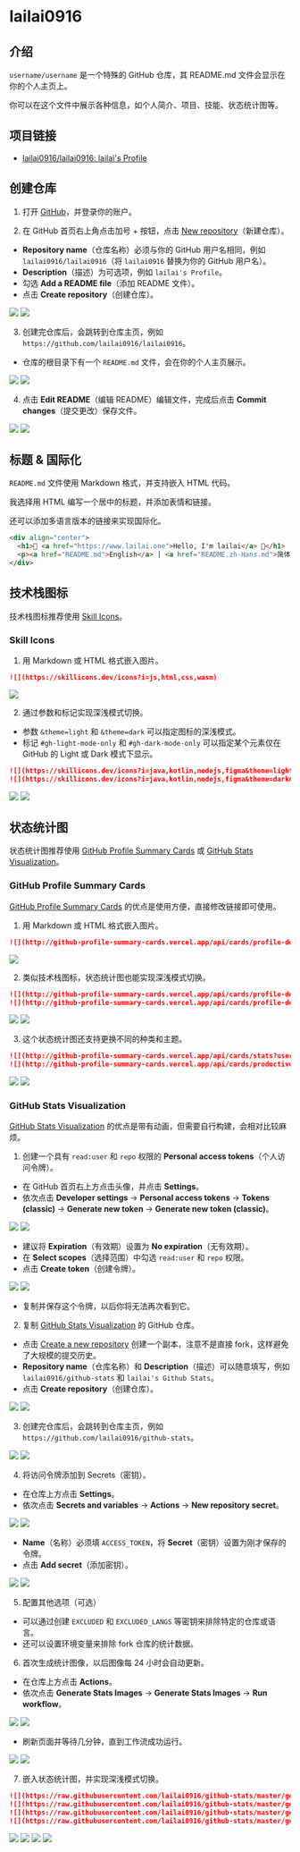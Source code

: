 # lailai0916

## 介绍

`username/username` 是一个特殊的 GitHub 仓库，其 README.md 文件会显示在你的个人主页上。

你可以在这个文件中展示各种信息，如个人简介、项目、技能、状态统计图等。

## 项目链接

- [lailai0916/lailai0916: lailai's Profile](https://github.com/lailai0916/lailai0916)

## 创建仓库

1. 打开 [GitHub](https://github.com)，并登录你的账户。

2. 在 GitHub 首页右上角点击加号 + 按钮，点击 [New repository](https://github.com/new)（新建仓库）。

- **Repository name**（仓库名称）必须与你的 GitHub 用户名相同，例如 `lailai0916/lailai0916`（将 `lailai0916` 替换为你的 GitHub 用户名）。
- **Description**（描述）为可选项，例如 `lailai's Profile`。
- 勾选 **Add a README file**（添加 README 文件）。
- 点击 **Create repository**（创建仓库）。

<ImageWindow url="https://github.com/new">

![](assets/create-repository-light.png#gh-light-mode-only)
![](assets/create-repository-dark.png#gh-dark-mode-only)

</ImageWindow>

3. 创建完仓库后，会跳转到仓库主页，例如 `https://github.com/lailai0916/lailai0916`。

- 仓库的根目录下有一个 `README.md` 文件，会在你的个人主页展示。

<ImageWindow url="https://github.com/lailai0916/lailai0916">

![](assets/repository-homepage-light.png#gh-light-mode-only)
![](assets/repository-homepage-dark.png#gh-dark-mode-only)

</ImageWindow>

4. 点击 **Edit README**（编辑 README）编辑文件，完成后点击 **Commit changes**（提交更改）保存文件。

<ImageWindow url="https://github.com/lailai0916/lailai0916/edit/main/README.md">

![](assets/edit-readme-light.png#gh-light-mode-only)
![](assets/edit-readme-dark.png#gh-dark-mode-only)

</ImageWindow>

## 标题 & 国际化

`README.md` 文件使用 Markdown 格式，并支持嵌入 HTML 代码。

我选择用 HTML 编写一个居中的标题，并添加表情和链接。

还可以添加多语言版本的链接来实现国际化。

```html live
<div align="center">
  <h1>🎉 <a href="https://www.lailai.one">Hello, I'm lailai</a> 🥳</h1>
  <p><a href="README.md">English</a> | <a href="README.zh-Hans.md">简体中文</a> | <a href="README.zh-Hant.md">繁體中文</a> | <a href="README.ja.md">日本語</a> | <a href="README.ko.md">한국어</a> | <a href="README.es.md">Español</a> | <a href="README.fr.md">Français</a> | <a href="README.ru.md">русский</a></p>
</div>
```

## 技术栈图标

技术栈图标推荐使用 [Skill Icons](https://skillicons.dev)。

### Skill Icons

1. 用 Markdown 或 HTML 格式嵌入图片。

```markdown
![](https://skillicons.dev/icons?i=js,html,css,wasm)
```

<BrowserWindow>

![](https://skillicons.dev/icons?i=js,html,css,wasm)

</BrowserWindow>

2. 通过参数和标记实现深浅模式切换。

- 参数 `&theme=light` 和 `&theme=dark` 可以指定图标的深浅模式。
- 标记 `#gh-light-mode-only` 和 `#gh-dark-mode-only` 可以指定某个元素仅在 GitHub 的 Light 或 Dark 模式下显示。

```markdown
![](https://skillicons.dev/icons?i=java,kotlin,nodejs,figma&theme=light#gh-light-mode-only)
![](https://skillicons.dev/icons?i=java,kotlin,nodejs,figma&theme=dark#gh-dark-mode-only)
```

<BrowserWindow>

![](https://skillicons.dev/icons?i=java,kotlin,nodejs,figma&theme=light#gh-light-mode-only)
![](https://skillicons.dev/icons?i=java,kotlin,nodejs,figma&theme=dark#gh-dark-mode-only)

</BrowserWindow>

## 状态统计图

状态统计图推荐使用 [GitHub Profile Summary Cards](https://github-profile-summary-cards.vercel.app/demo.html) 或 [GitHub Stats Visualization](https://github.com/jstrieb/github-stats)。

### GitHub Profile Summary Cards

[GitHub Profile Summary Cards](https://github-profile-summary-cards.vercel.app/demo.html) 的优点是使用方便，直接修改链接即可使用。

1. 用 Markdown 或 HTML 格式嵌入图片。

```markdown
![](http://github-profile-summary-cards.vercel.app/api/cards/profile-details?username=lailai0916)
```

<BrowserWindow>

![](http://github-profile-summary-cards.vercel.app/api/cards/profile-details?username=lailai0916)

</BrowserWindow>

2. 类似技术栈图标，状态统计图也能实现深浅模式切换。

```markdown
![](http://github-profile-summary-cards.vercel.app/api/cards/profile-details?username=lailai0916&theme=default#gh-light-mode-only)
![](http://github-profile-summary-cards.vercel.app/api/cards/profile-details?username=lailai0916&theme=dark#gh-dark-mode-only)
```

<BrowserWindow>

![](http://github-profile-summary-cards.vercel.app/api/cards/profile-details?username=lailai0916&theme=default#gh-light-mode-only)
![](http://github-profile-summary-cards.vercel.app/api/cards/profile-details?username=lailai0916&theme=dark#gh-dark-mode-only)

</BrowserWindow>

3. 这个状态统计图还支持更换不同的种类和主题。

```markdown
![](http://github-profile-summary-cards.vercel.app/api/cards/stats?username=lailai0916&theme=2077)
![](http://github-profile-summary-cards.vercel.app/api/cards/productive-time?username=lailai0916&theme=tokyonight&utcOffset=8)
```

<BrowserWindow>

![](http://github-profile-summary-cards.vercel.app/api/cards/stats?username=lailai0916&theme=2077)
![](http://github-profile-summary-cards.vercel.app/api/cards/productive-time?username=lailai0916&theme=tokyonight&utcOffset=8)

</BrowserWindow>

### GitHub Stats Visualization

[GitHub Stats Visualization](https://github.com/jstrieb/github-stats) 的优点是带有动画，但需要自行构建，会相对比较麻烦。

1. 创建一个具有 `read:user` 和 `repo` 权限的 **Personal access tokens**（个人访问令牌）。

- 在 GitHub 首页右上方点击头像，并点击 **Settings**。
- 依次点击 **Developer settings** $\to$ **Personal access tokens** $\to$ **Tokens (classic)** $\to$ **Generate new token** $\to$ **Generate new token (classic)**。

<ImageWindow url="https://github.com/settings/tokens">

![](assets/setting-token-light.png#gh-light-mode-only)
![](assets/setting-token-dark.png#gh-dark-mode-only)

</ImageWindow>

- 建议将 **Expiration**（有效期）设置为 **No expiration**（无有效期）。
- 在 **Select scopes**（选择范围）中勾选 `read:user` 和 `repo` 权限。
- 点击 **Create token**（创建令牌）。

<ImageWindow url="https://github.com/settings/tokens/new">

![](assets/generate-token-light.png#gh-light-mode-only)
![](assets/generate-token-dark.png#gh-dark-mode-only)

</ImageWindow>

- 复制并保存这个令牌，以后你将无法再次看到它。

2. 复制 [GitHub Stats Visualization](https://github.com/jstrieb/github-stats) 的 GitHub 仓库。

- 点击 [Create a new repository](https://github.com/jstrieb/github-stats/generate) 创建一个副本，注意不是直接 fork，这样避免了大规模的提交历史。
- **Repository name**（仓库名称）和 **Description**（描述）可以随意填写，例如 `lailai0916/github-stats` 和 `lailai's Github Stats`。
- 点击 **Create repository**（创建仓库）。

<ImageWindow url="https://github.com/new?template_name=github-stats&template_owner=jstrieb">

![](assets/copy-repository-light.png#gh-light-mode-only)
![](assets/copy-repository-dark.png#gh-dark-mode-only)

</ImageWindow>

3. 创建完仓库后，会跳转到仓库主页，例如 `https://github.com/lailai0916/github-stats`。

<ImageWindow url="https://github.com/lailai0916/github-stats">

![](assets/github-stats-homepage-light.png#gh-light-mode-only)
![](assets/github-stats-homepage-dark.png#gh-dark-mode-only)

</ImageWindow>

4. 将访问令牌添加到 Secrets（密钥）。

- 在仓库上方点击 **Settings**。
- 依次点击 **Secrets and variables** $\to$ **Actions** $\to$ **New repository secret**。

<ImageWindow url="https://github.com/lailai0916/github-stats/settings/secrets/actions">

![](assets/setting-secret-light.png#gh-light-mode-only)
![](assets/setting-secret-dark.png#gh-dark-mode-only)

</ImageWindow>

- **Name**（名称）必须填 `ACCESS_TOKEN`，将 **Secret**（密钥）设置为刚才保存的令牌。
- 点击 **Add secret**（添加密钥）。

<ImageWindow url="https://github.com/lailai0916/github-stats/settings/secrets/actions">

![](assets/add-secret-light.png#gh-light-mode-only)
![](assets/add-secret-dark.png#gh-dark-mode-only)

</ImageWindow>

5. 配置其他选项（可选）

- 可以通过创建 `EXCLUDED` 和 `EXCLUDED_LANGS` 等密钥来排除特定的仓库或语言。
- 还可以设置环境变量来排除 fork 仓库的统计数据。

6. 首次生成统计图像，以后图像每 24 小时会自动更新。

- 在仓库上方点击 **Actions**。
- 依次点击 **Generate Stats Images** $\to$ **Generate Stats Images** $\to$ **Run workflow**。

<ImageWindow url="https://github.com/lailai0916/github-stats/actions/workflows/main.yml">

![](assets/run-workflow-light.png#gh-light-mode-only)
![](assets/run-workflow-dark.png#gh-dark-mode-only)

</ImageWindow>

- 刷新页面并等待几分钟，直到工作流成功运行。

<ImageWindow url="https://github.com/lailai0916/github-stats/actions">

![](assets/workflow-success-light.png#gh-light-mode-only)
![](assets/workflow-success-dark.png#gh-dark-mode-only)

</ImageWindow>

7. 嵌入状态统计图，并实现深浅模式切换。

```markdown
![](https://raw.githubusercontent.com/lailai0916/github-stats/master/generated/overview.svg#gh-dark-mode-only)
![](https://raw.githubusercontent.com/lailai0916/github-stats/master/generated/overview.svg#gh-light-mode-only)
![](https://raw.githubusercontent.com/lailai0916/github-stats/master/generated/languages.svg#gh-dark-mode-only)
![](https://raw.githubusercontent.com/lailai0916/github-stats/master/generated/languages.svg#gh-light-mode-only)
```

<BrowserWindow>

![](https://raw.githubusercontent.com/lailai0916/github-stats/master/generated/overview.svg#gh-dark-mode-only)
![](https://raw.githubusercontent.com/lailai0916/github-stats/master/generated/overview.svg#gh-light-mode-only)
![](https://raw.githubusercontent.com/lailai0916/github-stats/master/generated/languages.svg#gh-dark-mode-only)
![](https://raw.githubusercontent.com/lailai0916/github-stats/master/generated/languages.svg#gh-light-mode-only)

</BrowserWindow>
